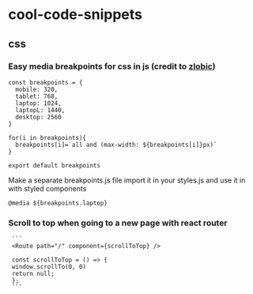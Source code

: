 # cool-code-snippets

## css

### Easy media breakpoints for css in js (credit to [zlobic](https://github.com/zlobic))
```
const breakpoints = {
  mobile: 320,
  tablet: 768,
  laptop: 1024,
  laptopL: 1440,
  desktop: 2560
}

for(i in breakpoints){
  breakpoints[i]=`all and (max-width: ${breakpoints[i]}px)`
}

export default breakpoints
```
Make a separate breakpoints.js file import it in your styles.js and use it in with styled components
```
@media ${breakpoints.laptop}
```
### Scroll to top when going to a new page with react router
     ```
     <Route path="/" component={scrollToTop} />
     
     const scrollToTop = () => {
     window.scrollTo(0, 0)
     return null;
     };
     ```
